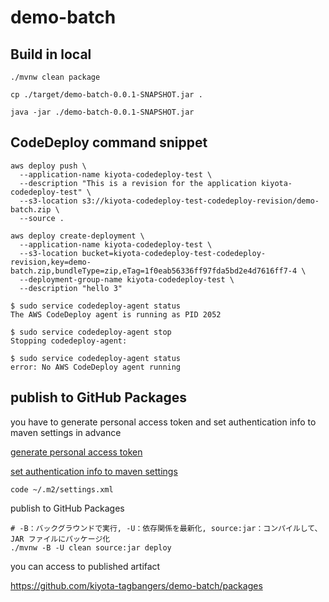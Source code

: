 # demo-batch

## Build in local

```shell
./mvnw clean package

cp ./target/demo-batch-0.0.1-SNAPSHOT.jar .

java -jar ./demo-batch-0.0.1-SNAPSHOT.jar 
```

## CodeDeploy command snippet

```shell
aws deploy push \
  --application-name kiyota-codedeploy-test \
  --description "This is a revision for the application kiyota-codedeploy-test" \
  --s3-location s3://kiyota-codedeploy-test-codedeploy-revision/demo-batch.zip \
  --source .

aws deploy create-deployment \
  --application-name kiyota-codedeploy-test \
  --s3-location bucket=kiyota-codedeploy-test-codedeploy-revision,key=demo-batch.zip,bundleType=zip,eTag=1f0eab56336ff97fda5bd2e4d7616ff7-4 \
  --deployment-group-name kiyota-codedeploy-test \
  --description "hello 3"
```

```shell
$ sudo service codedeploy-agent status
The AWS CodeDeploy agent is running as PID 2052

$ sudo service codedeploy-agent stop
Stopping codedeploy-agent:

$ sudo service codedeploy-agent status
error: No AWS CodeDeploy agent running
```

## publish to GitHub Packages

you have to generate personal access token and set authentication info to maven settings in advance

[generate personal access token](https://docs.github.com/en/packages/working-with-a-github-packages-registry/working-with-the-apache-maven-registry#authenticating-to-github-packages)

[set authentication info to maven settings](https://docs.github.com/en/packages/working-with-a-github-packages-registry/working-with-the-apache-maven-registry#authenticating-with-a-personal-access-token)

```shell
code ~/.m2/settings.xml
```

publish to GitHub Packages

```shell
# -B：バックグラウンドで実行, -U：依存関係を最新化, source:jar：コンパイルして、JAR ファイルにパッケージ化
./mvnw -B -U clean source:jar deploy
```

you can access to published artifact

https://github.com/kiyota-tagbangers/demo-batch/packages
